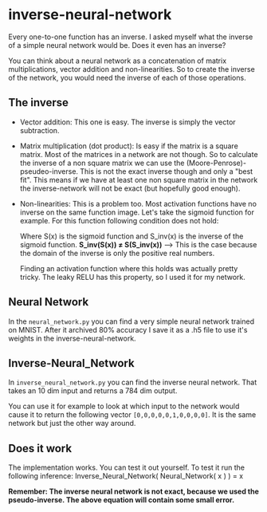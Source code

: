 # inverse-neural-network

Every one-to-one function has an inverse. I asked myself what the inverse of a simple neural network would be. Does it even has an inverse?

You can think about a neural network as a concatenation of matrix multiplications, vector addition and non-linearities. So to create the inverse of the network, you would need the inverse of each of those operations.

## The inverse
- Vector addition: This one is easy. The inverse is simply the vector subtraction.
- Matrix multiplication (dot product): Is easy if the matrix is a square matrix. Most of the matrices in a network are not though. So to calculate the inverse of a non square matrix we can use the (Moore-Penrose)-pseudeo-inverse. This is not the exact inverse though and only a "best fit". This means if we have at least one non square matrix in the network the inverse-network will not be exact (but hopefully good enough).
- Non-linearities: This is a problem too. Most activation functions have no inverse on the same function image. Let's take the sigmoid function for example. For this function following condition does not hold:

	Where S(x) is the sigmoid function and S_inv(x) is the inverse of the sigmoid function.
	**S_inv(S(x)) ≠ S(S_inv(x))** --> This is the case because the domain of the inverse is only the positive real numbers.

	Finding an activation function where this holds was actually pretty tricky. The leaky RELU has this property, so I used it for my network.

## Neural Network
In the `neural_network.py` you can find a very simple neural network trained on MNIST. After it archived 80% accuracy I save it as a .h5 file to use it's weights in the inverse-neural-network.

## Inverse-Neural_Network
In `inverse_neural_network.py` you can find the inverse neural network. That takes an 10 dim input and returns a 784 dim output.

You can use it for example to look at which input to the network would cause it to return the following vector `[0,0,0,0,0,1,0,0,0,0]`. It is the same network but just the other way around.

## Does it work
The implementation works. You can test it out yourself. To test it run the following inference:
	Inverse_Neural_Network( Neural_Network( x ) ) = x

**Remember: The inverse neural network is not exact, because we used the pseudo-inverse. The above equation will contain some small error.**
